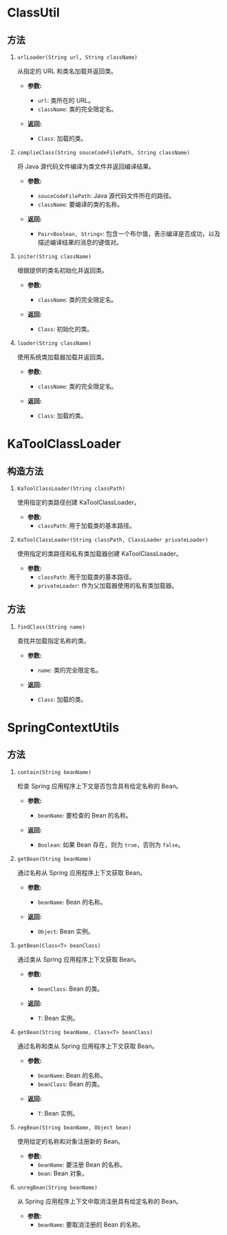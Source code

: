 # ClassUtil

## 方法

1. `urlLoader(String url, String className)`

   从指定的 URL 和类名加载并返回类。

   - **参数:**
     - `url`: 类所在的 URL。
     - `className`: 类的完全限定名。

   - **返回:**
     - `Class`: 加载的类。

2. `complieClass(String souceCodeFilePath, String className)`

   将 Java 源代码文件编译为类文件并返回编译结果。

   - **参数:**
     - `souceCodeFilePath`: Java 源代码文件所在的路径。
     - `className`: 要编译的类的名称。

   - **返回:**
     - `Pair<Boolean, String>`: 包含一个布尔值，表示编译是否成功，以及描述编译结果的消息的键值对。

3. `initer(String className)`

   根据提供的类名初始化并返回类。

   - **参数:**
     - `className`: 类的完全限定名。

   - **返回:**
     - `Class`: 初始化的类。

4. `loader(String className)`

   使用系统类加载器加载并返回类。

   - **参数:**
     - `className`: 类的完全限定名。

   - **返回:**
     - `Class`: 加载的类。

# KaToolClassLoader

## 构造方法

1. `KaToolClassLoader(String classPath)`

   使用指定的类路径创建 KaToolClassLoader。

   - **参数:**
     - `classPath`: 用于加载类的基本路径。

2. `KaToolClassLoader(String classPath, ClassLoader privateLoader)`

   使用指定的类路径和私有类加载器创建 KaToolClassLoader。

   - **参数:**
     - `classPath`: 用于加载类的基本路径。
     - `privateLoader`: 作为父加载器使用的私有类加载器。

## 方法

1. `findClass(String name)`

   查找并加载指定名称的类。

   - **参数:**
     - `name`: 类的完全限定名。

   - **返回:**
     - `Class`: 加载的类。

# SpringContextUtils

## 方法

1. `contain(String beanName)`

   检查 Spring 应用程序上下文是否包含具有给定名称的 Bean。

   - **参数:**
     - `beanName`: 要检查的 Bean 的名称。

   - **返回:**
     - `Boolean`: 如果 Bean 存在，则为 `true`，否则为 `false`。

2. `getBean(String beanName)`

   通过名称从 Spring 应用程序上下文获取 Bean。

   - **参数:**
     - `beanName`: Bean 的名称。

   - **返回:**
     - `Object`: Bean 实例。

3. `getBean(Class<T> beanClass)`

   通过类从 Spring 应用程序上下文获取 Bean。

   - **参数:**
     - `beanClass`: Bean 的类。

   - **返回:**
     - `T`: Bean 实例。

4. `getBean(String beanName, Class<T> beanClass)`

   通过名称和类从 Spring 应用程序上下文获取 Bean。

   - **参数:**
     - `beanName`: Bean 的名称。
     - `beanClass`: Bean 的类。

   - **返回:**
     - `T`: Bean 实例。

5. `regBean(String beanName, Object bean)`

   使用给定的名称和对象注册新的 Bean。

   - **参数:**
     - `beanName`: 要注册 Bean 的名称。
     - `bean`: Bean 对象。

6. `unregBean(String beanName)`

   从 Spring 应用程序上下文中取消注册具有给定名称的 Bean。

   - **参数:**
     - `beanName`: 要取消注册的 Bean 的名称。